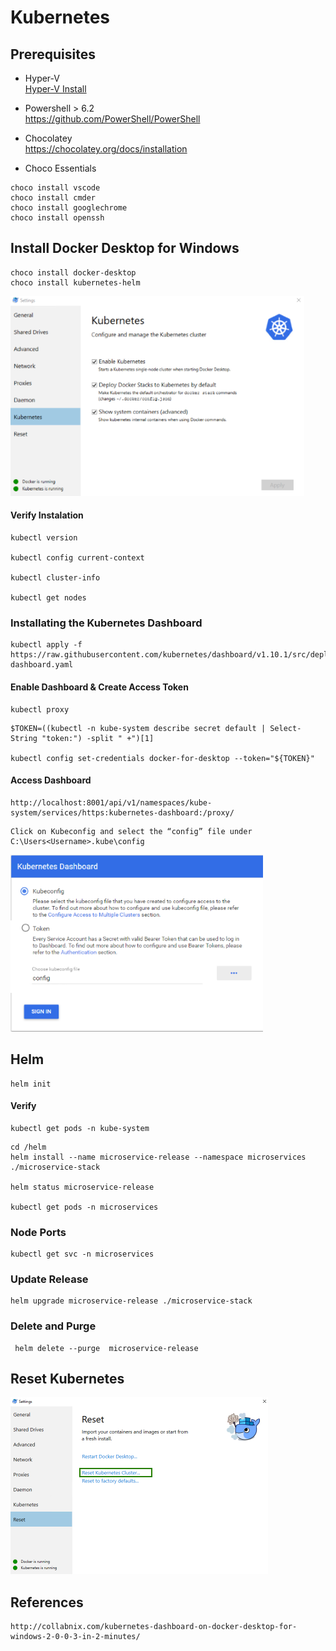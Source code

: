 # Kubernetes

## Prerequisites

- Hyper-V     
[Hyper-V Install](hyper-v.md)
- Powershell  > 6.2   
https://github.com/PowerShell/PowerShell

- Chocolatey   
https://chocolatey.org/docs/installation

- Choco Essentials
```
choco install vscode
choco install cmder
choco install googlechrome
choco install openssh
```

## Install Docker Desktop for Windows

```
choco install docker-desktop
choco install kubernetes-helm
```

![](images/docker-desktop.png)


#### Verify Instalation 

```
kubectl version

kubectl config current-context

kubectl cluster-info

kubectl get nodes
```

### Installating the Kubernetes Dashboard

```
kubectl apply -f https://raw.githubusercontent.com/kubernetes/dashboard/v1.10.1/src/deploy/recommended/kubernetes-dashboard.yaml
```

#### Enable Dashboard & Create Access Token

```
kubectl proxy
```

```
$TOKEN=((kubectl -n kube-system describe secret default | Select-String "token:") -split " +")[1]

kubectl config set-credentials docker-for-desktop --token="${TOKEN}"
```

#### Access Dashboard

```
http://localhost:8001/api/v1/namespaces/kube-system/services/https:kubernetes-dashboard:/proxy/ 
```

```
Click on Kubeconfig and select the “config” file under C:\Users<Username>.kube\config
```

![](images/kube-dashboard.png)

## Helm

```
helm init
```
#### Verify 

```
kubectl get pods -n kube-system
```

```
cd /helm
helm install --name microservice-release --namespace microservices ./microservice-stack

helm status microservice-release

kubectl get pods -n microservices
```

### Node Ports

```
kubectl get svc -n microservices
```

### Update Release
```
helm upgrade microservice-release ./microservice-stack
```

### Delete and Purge
```
 helm delete --purge  microservice-release
```

## Reset Kubernetes

![](images/kube-reset.png)

## References

```
http://collabnix.com/kubernetes-dashboard-on-docker-desktop-for-windows-2-0-0-3-in-2-minutes/
```
